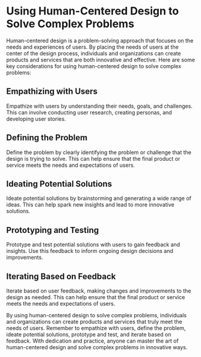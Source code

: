 Using Human-Centered Design to Solve Complex Problems
============================================================================================

Human-centered design is a problem-solving approach that focuses on the needs and experiences of users. By placing the needs of users at the center of the design process, individuals and organizations can create products and services that are both innovative and effective. Here are some key considerations for using human-centered design to solve complex problems:

Empathizing with Users
----------------------

Empathize with users by understanding their needs, goals, and challenges. This can involve conducting user research, creating personas, and developing user stories.

Defining the Problem
--------------------

Define the problem by clearly identifying the problem or challenge that the design is trying to solve. This can help ensure that the final product or service meets the needs and expectations of users.

Ideating Potential Solutions
----------------------------

Ideate potential solutions by brainstorming and generating a wide range of ideas. This can help spark new insights and lead to more innovative solutions.

Prototyping and Testing
-----------------------

Prototype and test potential solutions with users to gain feedback and insights. Use this feedback to inform ongoing design decisions and improvements.

Iterating Based on Feedback
---------------------------

Iterate based on user feedback, making changes and improvements to the design as needed. This can help ensure that the final product or service meets the needs and expectations of users.

By using human-centered design to solve complex problems, individuals and organizations can create products and services that truly meet the needs of users. Remember to empathize with users, define the problem, ideate potential solutions, prototype and test, and iterate based on feedback. With dedication and practice, anyone can master the art of human-centered design and solve complex problems in innovative ways.
